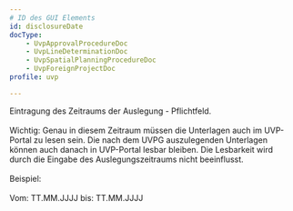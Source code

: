 ```yaml
---
# ID des GUI Elements
id: disclosureDate
docType: 
    - UvpApprovalProcedureDoc
    - UvpLineDeterminationDoc
    - UvpSpatialPlanningProcedureDoc
    - UvpForeignProjectDoc
profile: uvp

---
```


Eintragung des Zeitraums der Auslegung - Pflichtfeld.<br><br>Wichtig: Genau in diesem Zeitraum müssen die Unterlagen auch im UVP-Portal zu lesen sein. Die nach dem UVPG auszulegenden Unterlagen können auch danach in UVP-Portal lesbar bleiben. Die Lesbarkeit wird durch die Eingabe des Auslegungszeitraums nicht beeinflusst.<br><br>Beispiel:<br><br>Vom: TT.MM.JJJJ  bis: TT.MM.JJJJ
